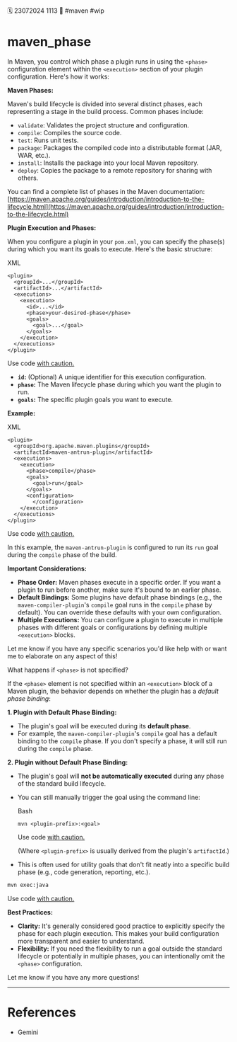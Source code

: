 🗓️ 23072024 1113
📎 #maven #wip

# maven_phase
In Maven, you control which phase a plugin runs in using the `<phase>` configuration element within the `<execution>` section of your plugin configuration. Here's how it works:

**Maven Phases:**

Maven's build lifecycle is divided into several distinct phases, each representing a stage in the build process. Common phases include:

- `validate`: Validates the project structure and configuration.
- `compile`: Compiles the source code.
- `test`: Runs unit tests.
- `package`: Packages the compiled code into a distributable format (JAR, WAR, etc.).
- `install`: Installs the package into your local Maven repository.
- `deploy`: Copies the package to a remote repository for sharing with others.

You can find a complete list of phases in the Maven documentation: [https://maven.apache.org/guides/introduction/introduction-to-the-lifecycle.html](https://maven.apache.org/guides/introduction/introduction-to-the-lifecycle.html)

**Plugin Execution and Phases:**

When you configure a plugin in your `pom.xml`, you can specify the phase(s) during which you want its goals to execute. Here's the basic structure:

XML

```
<plugin>
  <groupId>...</groupId>
  <artifactId>...</artifactId>
  <executions>
    <execution>
      <id>...</id>  
      <phase>your-desired-phase</phase>  
      <goals>
        <goal>...</goal> 
      </goals>
    </execution>
  </executions>
</plugin>
```

Use code [with caution.](/faq#coding)

- **`id`:** (Optional) A unique identifier for this execution configuration.
- **`phase`:** The Maven lifecycle phase during which you want the plugin to run.
- **`goals`:** The specific plugin goals you want to execute.

**Example:**

XML

```
<plugin>
  <groupId>org.apache.maven.plugins</groupId>
  <artifactId>maven-antrun-plugin</artifactId>
  <executions>
    <execution>
      <phase>compile</phase>
      <goals>
        <goal>run</goal> 
      </goals>
      <configuration>
        </configuration>
    </execution>
  </executions>
</plugin>
```

Use code [with caution.](/faq#coding)

In this example, the `maven-antrun-plugin` is configured to run its `run` goal during the `compile` phase of the build.

**Important Considerations:**

- **Phase Order:** Maven phases execute in a specific order. If you want a plugin to run before another, make sure it's bound to an earlier phase.
- **Default Bindings:** Some plugins have default phase bindings (e.g., the `maven-compiler-plugin`'s `compile` goal runs in the `compile` phase by default). You can override these defaults with your own configuration.
- **Multiple Executions:** You can configure a plugin to execute in multiple phases with different goals or configurations by defining multiple `<execution>` blocks.

Let me know if you have any specific scenarios you'd like help with or want me to elaborate on any aspect of this!

What happens if `<phase>` is not specified?

If the `<phase>` element is not specified within an `<execution>` block of a Maven plugin, the behavior depends on whether the plugin has a _default phase binding_:

**1. Plugin with Default Phase Binding:**

- The plugin's goal will be executed during its **default phase**.
- For example, the `maven-compiler-plugin`'s `compile` goal has a default binding to the `compile` phase. If you don't specify a phase, it will still run during the `compile` phase.

**2. Plugin without Default Phase Binding:**

- The plugin's goal will **not be automatically executed** during any phase of the standard build lifecycle.
- You can still manually trigger the goal using the command line:
    
    Bash
    
    ```
    mvn <plugin-prefix>:<goal>
    ```
    
    Use code [with caution.](/faq#coding)
    
    (Where `<plugin-prefix>` is usually derived from the plugin's `artifactId`.)
- This is often used for utility goals that don't fit neatly into a specific build phase (e.g., code generation, reporting, etc.).

```zsh
mvn exec:java
```

Use code [with caution.](/faq#coding)

**Best Practices:**

- **Clarity:** It's generally considered good practice to explicitly specify the phase for each plugin execution. This makes your build configuration more transparent and easier to understand.
- **Flexibility:** If you need the flexibility to run a goal outside the standard lifecycle or potentially in multiple phases, you can intentionally omit the `<phase>` configuration.

Let me know if you have any more questions!

---
# References
- Gemini

